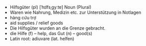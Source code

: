 - Hilfsgüter (pl)	[ˈhɪlfsˌɡyːtɐ]	Noun (Plural)
- Waren wie Nahrung, Medizin etc. zur Unterstützung in Notlagen
- hàng cứu trợ
- aid supplies / relief goods
- Die Hilfsgüter wurden an die Grenze gebracht.
- die Hilfe (f) – help, das Gut (n) – good(s)	
- Latin root: adiuvare (lat. helfen)